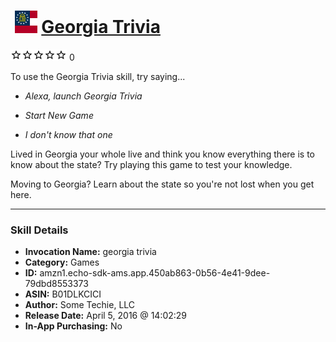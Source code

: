 # &nbsp;<img src="skill_icon" alt="Georgia Trivia icon" width="36"> [Georgia Trivia](http://alexa.amazon.com/#skills/amzn1.echo-sdk-ams.app.450ab863-0b56-4e41-9dee-79dbd8553373)
![0 stars](../../images/ic_star_border_black_18dp_1x.png)![0 stars](../../images/ic_star_border_black_18dp_1x.png)![0 stars](../../images/ic_star_border_black_18dp_1x.png)![0 stars](../../images/ic_star_border_black_18dp_1x.png)![0 stars](../../images/ic_star_border_black_18dp_1x.png) 0

To use the Georgia Trivia skill, try saying...

* *Alexa, launch Georgia Trivia*

* *Start New Game*

* *I don't know that one*

Lived in Georgia your whole live and think you know everything there is to know about the state? Try playing this game to test your knowledge.

Moving to Georgia? Learn about the state so you're not lost when you get here.

***

### Skill Details

* **Invocation Name:** georgia trivia
* **Category:** Games
* **ID:** amzn1.echo-sdk-ams.app.450ab863-0b56-4e41-9dee-79dbd8553373
* **ASIN:** B01DLKCICI
* **Author:** Some Techie, LLC
* **Release Date:** April 5, 2016 @ 14:02:29
* **In-App Purchasing:** No
